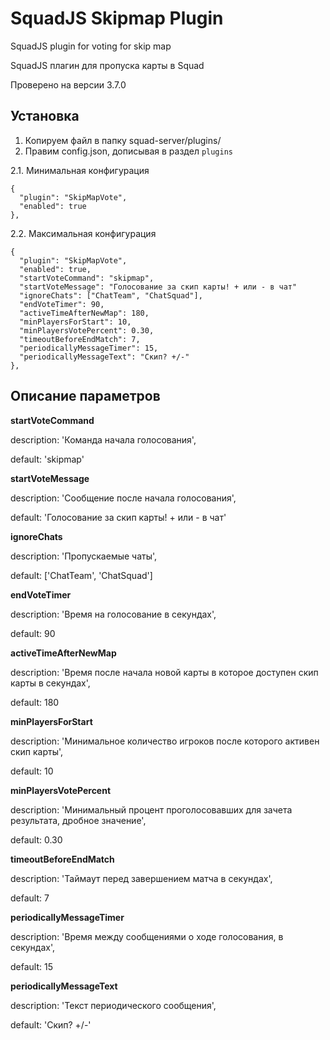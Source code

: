 # SquadJS Skipmap Plugin
SquadJS plugin for voting for skip map

SquadJS плагин для пропуска карты в Squad

Проверено на версии 3.7.0

## Установка

1. Копируем файл в папку squad-server/plugins/
2. Правим config.json, дописывая в раздел `plugins`

2.1. Минимальная конфигурация
```
{
  "plugin": "SkipMapVote",
  "enabled": true
},
```

2.2. Максимальная конфигурация
```
{
  "plugin": "SkipMapVote",
  "enabled": true,
  "startVoteCommand": "skipmap",
  "startVoteMessage": "Голосование за скип карты! + или - в чат"
  "ignoreChats": ["ChatTeam", "ChatSquad"],
  "endVoteTimer": 90,
  "activeTimeAfterNewMap": 180,
  "minPlayersForStart": 10,
  "minPlayersVotePercent": 0.30,
  "timeoutBeforeEndMatch": 7,
  "periodicallyMessageTimer": 15,
  "periodicallyMessageText": "Скип? +/-"
},
```

## Описание параметров

**startVoteCommand**
  
  description: 'Команда начала голосования',
  
  default: 'skipmap'
  
**startVoteMessage**
  
  description: 'Сообщение после начала голосования',
  
  default: 'Голосование за скип карты! + или - в чат'

**ignoreChats**

  description: 'Пропускаемые чаты',

  default: ['ChatTeam', 'ChatSquad']

**endVoteTimer**
  
  description: 'Время на голосование в секундах',
  
  default: 90

**activeTimeAfterNewMap**
  
  description: 'Время после начала новой карты в которое доступен скип карты в секундах',
  
  default: 180

**minPlayersForStart**
  
  description: 'Минимальное количество игроков после которого активен скип карты',
  
  default: 10

**minPlayersVotePercent**
  
  description: 'Минимальный процент проголосовавших для зачета результата, дробное значение',
  
  default: 0.30

**timeoutBeforeEndMatch**
  
  description: 'Таймаут перед завершением матча в секундах',
  
  default: 7

**periodicallyMessageTimer**
  
  description: 'Время между сообщениями о ходе голосования, в секундах',
  
  default: 15

**periodicallyMessageText**
  
  description: 'Текст периодического сообщения',
  
  default: 'Скип? +/-'
